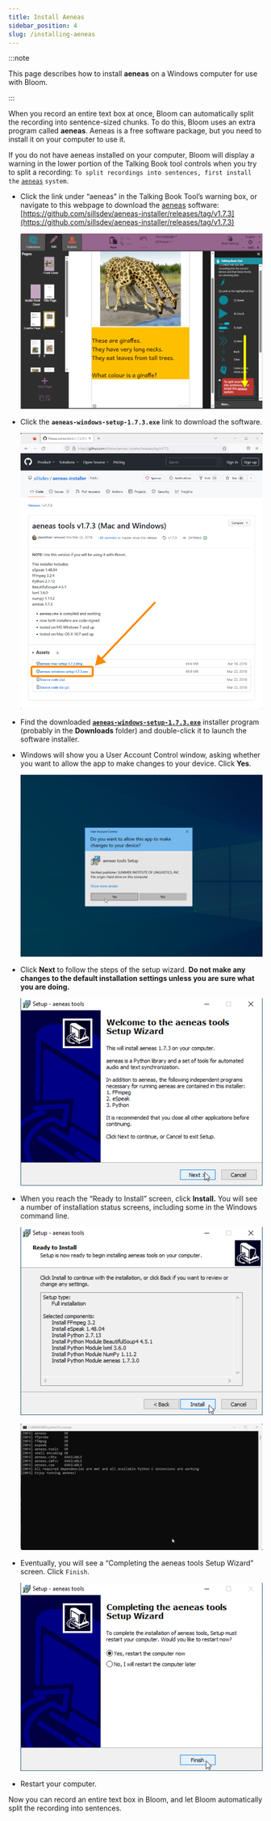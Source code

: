 ```yaml
---
title: Install Aeneas
sidebar_position: 4
slug: /installing-aeneas
---
```




:::note

This page describes how to install **aeneas** on a Windows computer for use with Bloom.

:::




When you record an entire text box at once, Bloom can automatically split the recording into sentence-sized chunks. To do this, Bloom uses an extra program called **aeneas**.  Aeneas is a free software package, but you need to install it on your computer to use it. 


If you do not have aeneas installed on your computer, Bloom will display a warning in the lower portion of the Talking Book tool controls when you try to split a recording: 
`To split recordings into sentences, first install the` [`aeneas`](https://github.com/sillsdev/aeneas-installer/releases/tag/v1.7.3) `system`.

- Click the link under “aeneas” in the Talking Book Tool’s warning box, or navigate to this webpage to download the [aeneas](https://github.com/sillsdev/aeneas-installer/releases/tag/v1.7.3) software: [https://github.com/sillsdev/aeneas-installer/releases/tag/v1.7.3](https://github.com/sillsdev/aeneas-installer/releases/tag/v1.7.3)

	![](./installing-aeneas.21e364e8-fcd0-40e7-a492-826e5a33b22a.png)

- Click the **`aeneas-windows-setup-1.7.3.exe`** link to download the software.

	![](./installing-aeneas.ce6b3d2a-23ef-4283-a4d7-ce313fc8831c.png)

- Find the downloaded [**`aeneas-windows-setup-1.7.3.exe`**](https://github.com/sillsdev/aeneas-installer/releases/download/v1.7.3/aeneas-windows-setup-1.7.3.exe)  installer program (probably in the **Downloads** folder) and double-click it to launch the software installer.
- Windows will show you a User Account Control window, asking whether you want to allow the app to make changes to your device. Click **Yes**.

	![](./installing-aeneas.7c056bf8-4cfb-4977-a3e2-eadef8604d39.png)

- Click **Next** to follow the steps of the setup wizard. **Do not make any changes to the default installation settings unless you are sure what you are doing.**

	![](./installing-aeneas.c83a3c34-8880-4bf9-8264-a04cca2d21d0.png)

- When you reach the “Ready to Install” screen, click **Install.** You will see a number of installation status screens, including some in the Windows command line.

	![](./installing-aeneas.54bac4f2-16b0-497c-8e65-0cab45e3fcf9.png)


	![](./installing-aeneas.6b04800f-c0bb-4ff8-8bec-e23e8852f5db.png)

- Eventually, you will see a “Completing the aeneas tools Setup Wizard” screen. Click `Finish`.

	![](./installing-aeneas.9e46ee10-2a24-4453-963c-c0e883109d9a.png)

- Restart your computer.

Now you can record an entire text box in Bloom, and let Bloom automatically split the recording into sentences. 

